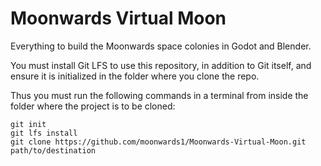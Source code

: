 # Moonwards Virtual Moon
Everything to build the Moonwards space colonies in Godot and Blender.

You must install Git LFS to use this repository, in addition to Git itself, and ensure it is initialized in the folder where you clone the repo. 

Thus you must run the following commands in a terminal from inside the folder where the project is to be cloned:

    git init
    git lfs install
    git clone https://github.com/moonwards1/Moonwards-Virtual-Moon.git path/to/destination
    

 
 






